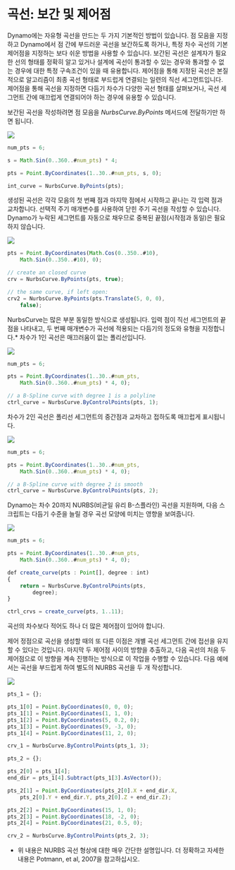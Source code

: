 # 곡선: 보간 및 제어점

Dynamo에는 자유형 곡선을 만드는 두 가지 기본적인 방법이 있습니다. 점 모음을 지정하고 Dynamo에서 점 간에 부드러운 곡선을 보간하도록 하거나, 특정 차수 곡선의 기본 제어점을 지정하는 보다 쉬운 방법을 사용할 수 있습니다. 보간된 곡선은 설계자가 필요한 선의 형태를 정확히 알고 있거나 설계에 곡선이 통과할 수 있는 경우와 통과할 수 없는 경우에 대한 특정 구속조건이 있을 때 유용합니다. 제어점을 통해 지정된 곡선은 본질적으로 알고리즘이 최종 곡선 형태로 부드럽게 연결되는 일련의 직선 세그먼트입니다. 제어점을 통해 곡선을 지정하면 다듬기 차수가 다양한 곡선 형태를 살펴보거나, 곡선 세그먼트 간에 매끄럽게 연결되어야 하는 경우에 유용할 수 있습니다.

보간된 곡선을 작성하려면 점 모음을 *NurbsCurve.ByPoints* 메서드에 전달하기만 하면 됩니다.

![](images/12-4/Curves_01.png)

```js
num_pts = 6;

s = Math.Sin(0..360..#num_pts) * 4;

pts = Point.ByCoordinates(1..30..#num_pts, s, 0);

int_curve = NurbsCurve.ByPoints(pts);
```

생성된 곡선은 각각 모음의 첫 번째 점과 마지막 점에서 시작하고 끝나는 각 입력 점과 교차합니다. 선택적 주기 매개변수를 사용하여 닫힌 주기 곡선을 작성할 수 있습니다. Dynamo가 누락된 세그먼트를 자동으로 채우므로 중복된 끝점(시작점과 동일)은 필요하지 않습니다.

![](images/12-4/Curves_02.png)

```js
pts = Point.ByCoordinates(Math.Cos(0..350..#10),
    Math.Sin(0..350..#10), 0);

// create an closed curve
crv = NurbsCurve.ByPoints(pts, true);

// the same curve, if left open:
crv2 = NurbsCurve.ByPoints(pts.Translate(5, 0, 0),
    false);
```

NurbsCurve는 많은 부분 동일한 방식으로 생성됩니다. 입력 점이 직선 세그먼트의 끝점을 나타내고, 두 번째 매개변수가 곡선에 적용되는 다듬기의 정도와 유형을 지정합니다.* 차수가 1인 곡선은 매끄러움이 없는 폴리선입니다.

![](images/12-4/Curves_03.png)

```js
num_pts = 6;

pts = Point.ByCoordinates(1..30..#num_pts,
    Math.Sin(0..360..#num_pts) * 4, 0);

// a B-Spline curve with degree 1 is a polyline
ctrl_curve = NurbsCurve.ByControlPoints(pts, 1);
```

차수가 2인 곡선은 폴리선 세그먼트의 중간점과 교차하고 접하도록 매끄럽게 표시됩니다.

![](images/12-4/Curves_04.png)

```js
num_pts = 6;

pts = Point.ByCoordinates(1..30..#num_pts,
    Math.Sin(0..360..#num_pts) * 4, 0);

// a B-Spline curve with degree 2 is smooth
ctrl_curve = NurbsCurve.ByControlPoints(pts, 2);
```

Dynamo는 차수 20까지 NURBS(비균일 유리 B-스플라인) 곡선을 지원하며, 다음 스크립트는 다듬기 수준을 늘릴 경우 곡선 모양에 미치는 영향을 보여줍니다.

![](images/12-4/Curves_05.png)

```js
num_pts = 6;

pts = Point.ByCoordinates(1..30..#num_pts,
    Math.Sin(0..360..#num_pts) * 4, 0);

def create_curve(pts : Point[], degree : int) 
{
	return = NurbsCurve.ByControlPoints(pts,
        degree);
}

ctrl_crvs = create_curve(pts, 1..11);
```

곡선의 차수보다 적어도 하나 더 많은 제어점이 있어야 합니다.

제어 정점으로 곡선을 생성할 때의 또 다른 이점은 개별 곡선 세그먼트 간에 접선을 유지할 수 있다는 것입니다. 마지막 두 제어점 사이의 방향을 추출하고, 다음 곡선의 처음 두 제어점으로 이 방향을 계속 진행하는 방식으로 이 작업을 수행할 수 있습니다. 다음 예에서는 곡선을 부드럽게 하여 별도의 NURBS 곡선을 두 개 작성합니다.

![](images/12-4/Curves_06.png)

```js
pts_1 = {};

pts_1[0] = Point.ByCoordinates(0, 0, 0);
pts_1[1] = Point.ByCoordinates(1, 1, 0);
pts_1[2] = Point.ByCoordinates(5, 0.2, 0);
pts_1[3] = Point.ByCoordinates(9, -3, 0);
pts_1[4] = Point.ByCoordinates(11, 2, 0);

crv_1 = NurbsCurve.ByControlPoints(pts_1, 3);

pts_2 = {};

pts_2[0] = pts_1[4];
end_dir = pts_1[4].Subtract(pts_1[3].AsVector());

pts_2[1] = Point.ByCoordinates(pts_2[0].X + end_dir.X,
    pts_2[0].Y + end_dir.Y, pts_2[0].Z + end_dir.Z);

pts_2[2] = Point.ByCoordinates(15, 1, 0);
pts_2[3] = Point.ByCoordinates(18, -2, 0);
pts_2[4] = Point.ByCoordinates(21, 0.5, 0);

crv_2 = NurbsCurve.ByControlPoints(pts_2, 3);
```

* 위 내용은 NURBS 곡선 형상에 대한 매우 간단한 설명입니다. 더 정확하고 자세한 내용은 Potmann, et al, 2007을 참고하십시오.

